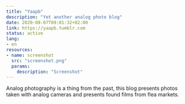 ```yaml
---
title: "Yaapb"
description: "Yet another analog photo blog"
date: 2020-08-07T09:01:32+02:00
link: https://yaapb.tumblr.com
status: active
lang:
- en
resources:
- name: screenshot
  src: "screenshot.png"
  params:
    description: "Screenshot"
---
```

Analog photography is a thing from the past, this blog presents photos taken with analog cameras and presents found films from flea markets.
